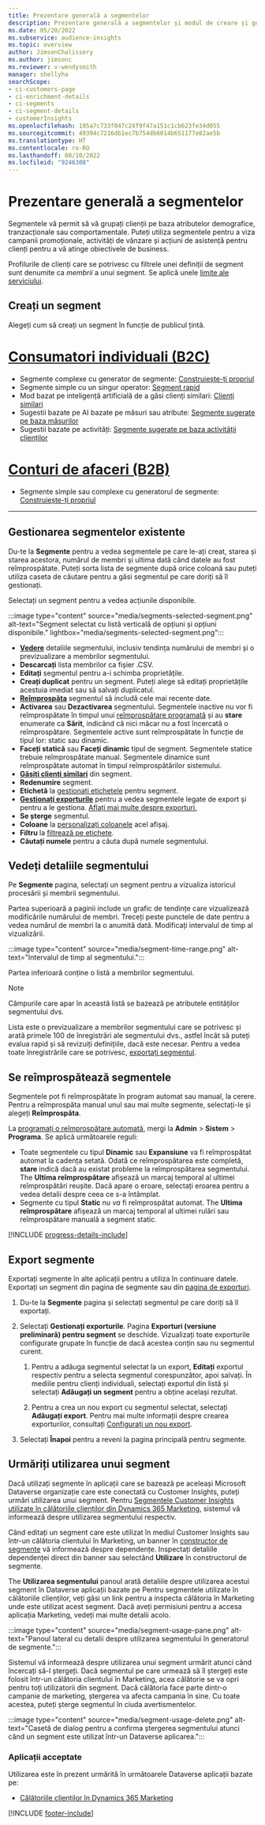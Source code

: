 ```yaml
---
title: Prezentare generală a segmentelor
description: Prezentare generală a segmentelor și modul de creare și gestionare a acestora.
ms.date: 05/20/2022
ms.subservice: audience-insights
ms.topic: overview
author: JimsonChalissery
ms.author: jimsonc
ms.reviewer: v-wendysmith
manager: shellyha
searchScope:
- ci-customers-page
- ci-enrichment-details
- ci-segments
- ci-segment-details
- customerInsights
ms.openlocfilehash: 195a7c733f047c24f9f47a151c1cb623fe34d055
ms.sourcegitcommit: 49394c7216db1ec7b754db6014b651177e82ae5b
ms.translationtype: HT
ms.contentlocale: ro-RO
ms.lasthandoff: 08/10/2022
ms.locfileid: "9246308"
---
```

# <a name="segments-overview"></a>Prezentare generală a segmentelor

Segmentele vă permit să vă grupați clienții pe baza atributelor demografice, tranzacționale sau comportamentale. Puteți utiliza segmentele pentru a viza campanii promoționale, activități de vânzare și acțiuni de asistență pentru clienți pentru a vă atinge obiectivele de business.

Profilurile de clienți care se potrivesc cu filtrele unei definiții de segment sunt denumite ca *membrii* a unui segment. Se aplică unele [limite ale serviciului](/dynamics365/customer-insights/service-limits).

## <a name="create-a-segment"></a>Creați un segment

Alegeți cum să creați un segment în funcție de publicul țintă.

# <a name="individual-consumers-b-to-c"></a>[Consumatori individuali (B2C)](#tab/b2c)

- Segmente complexe cu generator de segmente: [Construiește-ți propriul](segment-builder.md)
- Segmente simple cu un singur operator: [Segment rapid](segment-quick.md)
- Mod bazat pe inteligență artificială de a găsi clienți similari: [Clienți similari](find-similar-customer-segments.md)
- Sugestii bazate pe AI bazate pe măsuri sau atribute: [Segmente sugerate pe baza măsurilor](suggested-segments.md)
- Sugestii bazate pe activități: [Segmente sugerate pe baza activității clienților](suggested-segments-activity.md)

# <a name="business-accounts-b-to-b"></a>[Conturi de afaceri (B2B)](#tab/b2b)

- Segmente simple sau complexe cu generatorul de segmente: [Construiește-ți propriul](segment-builder.md)

---

## <a name="manage-existing-segments"></a>Gestionarea segmentelor existente

Du-te la **Segmente** pentru a vedea segmentele pe care le-ați creat, starea și starea acestora, numărul de membri și ultima dată când datele au fost reîmprospătate. Puteți sorta lista de segmente după orice coloană sau puteți utiliza caseta de căutare pentru a găsi segmentul pe care doriți să îl gestionați.

Selectați un segment pentru a vedea acțiunile disponibile.

:::image type="content" source="media/segments-selected-segment.png" alt-text="Segment selectat cu listă verticală de opțiuni și opțiuni disponibile." lightbox="media/segments-selected-segment.png":::

- [**Vedere**](#view-segment-details) detaliile segmentului, inclusiv tendința numărului de membri și o previzualizare a membrilor segmentului.
- **Descarcați** lista membrilor ca fișier .CSV.
- **Editați** segmentul pentru a-i schimba proprietățile.
- **Creați duplicat** pentru un segment. Puteți alege să editați proprietățile acestuia imediat sau să salvați duplicatul.
- [**Reîmprospăta**](#refresh-segments) segmentul să includă cele mai recente date.
- **Activarea** sau **Dezactivarea** segmentului. Segmentele inactive nu vor fi reîmprospătate în timpul unui [reîmprospătare programată](schedule-refresh.md) și au **stare** enumerate ca **Sărit**, indicând că nici măcar nu a fost încercată o reîmprospătare. Segmentele active sunt reîmprospătate în funcție de tipul lor: static sau dinamic.
- **Faceți statică** sau **Faceți dinamic** tipul de segment. Segmentele statice trebuie reîmprospătate manual. Segmentele dinamice sunt reîmprospătate automat în timpul reîmprospătărilor sistemului.
- [**Găsiți clienți similari**](find-similar-customer-segments.md) din segment.
- **Redenumire** segment.
- **Etichetă** la [gestionați etichetele](work-with-tags-columns.md#manage-tags) pentru segment.
- [**Gestionați exporturile**](#export-segments) pentru a vedea segmentele legate de export și pentru a le gestiona. [Aflați mai multe despre exporturi.](export-destinations.md)
- **Se șterge** segmentul.
- **Coloane** la [personalizați coloanele](work-with-tags-columns.md#customize-columns) acel afișaj.
- **Filtru** la [filtrează pe etichete](work-with-tags-columns.md#filter-on-tags).
- **Căutați numele** pentru a căuta după numele segmentului.

## <a name="view-segment-details"></a>Vedeți detaliile segmentului

Pe **Segmente** pagina, selectați un segment pentru a vizualiza istoricul procesării și membrii segmentului.

Partea superioară a paginii include un grafic de tendințe care vizualizează modificările numărului de membri. Treceți peste punctele de date pentru a vedea numărul de membri la o anumită dată. Modificați intervalul de timp al vizualizării.

:::image type="content" source="media/segment-time-range.png" alt-text="Intervalul de timp al segmentului.":::

Partea inferioară conține o listă a membrilor segmentului.

> [!NOTE]
> Câmpurile care apar în această listă se bazează pe atributele entităților segmentului dvs.
>
>Lista este o previzualizare a membrilor segmentului care se potrivesc și arată primele 100 de înregistrări ale segmentului dvs., astfel încât să puteți evalua rapid și să revizuiți definițiile, dacă este necesar. Pentru a vedea toate înregistrările care se potrivesc, [exportați segmentul](export-destinations.md).

## <a name="refresh-segments"></a>Se reîmprospătează segmentele

Segmentele pot fi reîmprospătate în program automat sau manual, la cerere. Pentru a reîmprospăta manual unul sau mai multe segmente, selectați-le și alegeți **Reîmprospăta**.

La [programați o reîmprospătare automată](schedule-refresh.md), mergi la **Admin** > **Sistem** > **Programa**. Se aplică următoarele reguli:

- Toate segmentele cu tipul **Dinamic** sau **Expansiune** va fi reîmprospătat automat la cadența setată. Odată ce reîmprospătarea este completă, **stare** indică dacă au existat probleme la reîmprospătarea segmentului. The **Ultima reîmprospătare** afișează un marcaj temporal al ultimei reîmprospătări reușite. Dacă apare o eroare, selectați eroarea pentru a vedea detalii despre ceea ce s-a întâmplat.
- Segmente cu tipul **Static** *nu va* fi reîmprospătat automat. The **Ultima reîmprospătare** afișează un marcaj temporal al ultimei rulări sau reîmprospătare manuală a segment static.

[!INCLUDE [progress-details-include](includes/progress-details-pane.md)]

## <a name="export-segments"></a>Export segmente

Exportați segmente în alte aplicații pentru a utiliza în continuare datele. Exportați un segment din pagina de segmente sau din [pagina de exporturi](export-destinations.md).

1. Du-te la **Segmente** pagina și selectați segmentul pe care doriți să îl exportați.

1. Selectați **Gestionați exporturile**. Pagina **Exporturi (versiune preliminară) pentru segment** se deschide. Vizualizați toate exporturile configurate grupate în funcție de dacă acestea conțin sau nu segmentul curent.

   1. Pentru a adăuga segmentul selectat la un export, **Editați** exportul respectiv pentru a selecta segmentul corespunzător, apoi salvați. În mediile pentru clienți individuali, selectați exportul din listă și selectați **Adăugați un segment** pentru a obține același rezultat.

   1. Pentru a crea un nou export cu segmentul selectat, selectați **Adăugați export**. Pentru mai multe informații despre crearea exporturilor, consultați [Configurați un nou export](export-destinations.md#set-up-a-new-export).

1. Selectați **Înapoi** pentru a reveni la pagina principală pentru segmente.

## <a name="track-usage-of-a-segment"></a>Urmăriți utilizarea unui segment

Dacă utilizați segmente în aplicații care se bazează pe aceleași Microsoft Dataverse organizație care este conectată cu Customer Insights, puteți urmări utilizarea unui segment. Pentru [Segmentele Customer Insights utilizate în călătoriile clienților din Dynamics 365 Marketing](/dynamics365/marketing/real-time-marketing-ci-profile), sistemul vă informează despre utilizarea segmentului respectiv.

Când editați un segment care este utilizat în mediul Customer Insights sau într-un călătoria clientului în Marketing, un banner în [constructor de segmente](segment-builder.md) vă informează despre dependențe. Inspectați detaliile dependenței direct din banner sau selectând **Utilizare** în constructorul de segmente.

The **Utilizarea segmentului** panoul arată detaliile despre utilizarea acestui segment în Dataverse aplicații bazate pe Pentru segmentele utilizate în călătoriile clienților, veți găsi un link pentru a inspecta călătoria în Marketing unde este utilizat acest segment. Dacă aveți permisiuni pentru a accesa aplicația Marketing, vedeți mai multe detalii acolo.

:::image type="content" source="media/segment-usage-pane.png" alt-text="Panoul lateral cu detalii despre utilizarea segmentului în generatorul de segmente.":::

Sistemul vă informează despre utilizarea unui segment urmărit atunci când încercați să-l ștergeți. Dacă segmentul pe care urmează să îl ștergeți este folosit într-un călătoria clientului în Marketing, acea călătorie se va opri pentru toți utilizatorii din segment. Dacă călătoria face parte dintr-o campanie de marketing, ștergerea va afecta campania în sine. Cu toate acestea, puteți șterge segmentul în ciuda avertismentelor.

:::image type="content" source="media/segment-usage-delete.png" alt-text="Casetă de dialog pentru a confirma ștergerea segmentului atunci când un segment este utilizat într-un Dataverse aplicarea.":::

### <a name="supported-apps"></a>Aplicații acceptate

Utilizarea este în prezent urmărită în următoarele Dataverse aplicații bazate pe:

- [Călătoriile clienților în Dynamics 365 Marketing](/dynamics365/marketing/real-time-marketing-ci-profile)

[!INCLUDE [footer-include](includes/footer-banner.md)]
